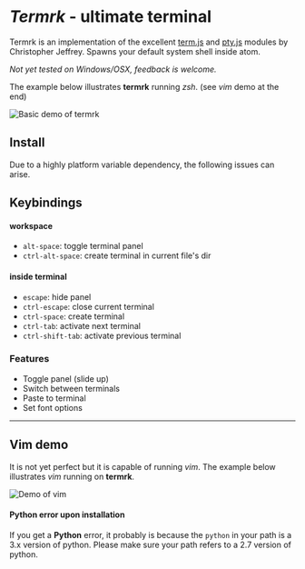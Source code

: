 # *Termrk* - ultimate terminal

Termrk is an implementation of the excellent [term.js][term] and [pty.js][pty] modules by Christopher Jeffrey.
Spawns your default system shell inside atom.

*Not yet tested on Windows/OSX, feedback is welcome.*

The example below illustrates **termrk** running *zsh*. (see *vim* demo at the end)

![Basic demo of termrk][basic]

## Install
Due to a highly platform variable dependency, the following issues can arise.

## Keybindings

#### workspace

- `alt-space`:      toggle terminal panel
- `ctrl-alt-space`: create terminal in current file's dir

#### inside terminal

- `escape`:         hide panel
- `ctrl-escape`:    close current terminal
- `ctrl-space`:     create terminal
- `ctrl-tab`:       activate next terminal
- `ctrl-shift-tab`: activate previous terminal


### Features
- Toggle panel (slide up)
- Switch between terminals
- Paste to terminal
- Set font options

___

## Vim demo

It is not yet perfect but it is capable of running *vim*.
The example below illustrates *vim* running on **termrk**.

![Demo of vim][vim]


#### Python error upon installation
If you get a **Python** error, it probably is because the `python` in your path
is a 3.x version of python. Please make sure your path refers to a 2.7 version of python.


[term]: https://github.com/chjj/term.js
[pty]:  https://github.com/chjj/pty.js


[basic]: http://raw.githubusercontent.com/romgrk/termrk/master/static/out.gif
[vim]:   http://raw.githubusercontent.com/romgrk/termrk/master/static/vim.gif
